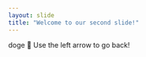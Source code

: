 ```yaml
---
layout: slide
title: "Welcome to our second slide!"
---
```

doge :100:
Use the left arrow to go back!
